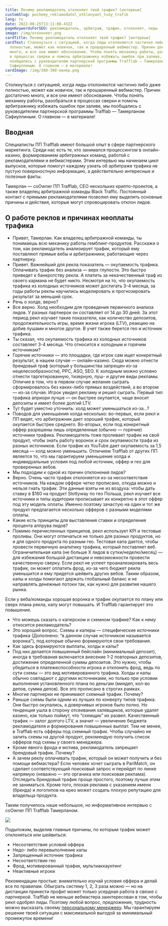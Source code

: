 ```yaml
---
title: Почему рекламодатель отклоняет твой трафик? [интервью]
customSlug: pochemy_reklamodatel_otklonyaet_tvoy_trafik
lang: ru
date: 2022-08-25T13:11:08.432Z
pageKeywordsForSEO: рекламодатель, арбитраж, трафик, отклоняет, лиды
image: /img/отклоняет.png
cardTitle: Почему рекламодатель отклоняет твой трафик? [интервью]
cardText: Столкнуться с ситуацией, когда лиды отклоняются частично либо даже
  полностью, может как новичок, так и прошаренный вебмастер. Причин достаточно
  много, и все они имеют обоснование. Чтобы понять механику работы, разобраться
  в процессах сверки и помочь арбитражнику избежать ошибок при заливе, мы
  пообщались с руководителем партнерской программы Trafflab — Тамерланом
  Сафиуллиным. О главном — в материале!
cardImage: /img/380-390-овнер.png
---
```

Столкнуться с ситуацией, когда лиды отклоняются частично либо даже полностью, может как новичок, так и прошаренный вебмастер. Причин достаточно много, и все они имеют обоснование. Чтобы понять механику работы, разобраться в процессах сверки и помочь арбитражнику избежать ошибок при заливе, мы пообщались с руководителем партнерской программы Trafflab — Тамерланом Сафиуллиным. О главном — в материале!

## Вводная

Специалисты ПП Trafflab имеют большой опыт в сфере партнерского маркетинга. Среди нас есть те, кто занимался процессингом в онлайн-казино, формированием арбитражных команд, работой с рекламодателями и вебмастерами. Этим интервью мы начинаем цикл выпусков, которые помогут каждому узнать об арбитраже трафика не пустую поверхностную информацию, а действительно интересные и полезные факты.

Тамерлан — coOwner ПП Trafflab, CEO нескольких крипто-проектов, а также владелец арбитражной команды Black Traffic. Постоянный контакт с прямыми рекламодателями позволил ему выделить основные причины и действия, которые могут спровоцировать отклон лидов.

## О работе реклов и причинах неоплаты трафика

* Привет, Тамерлан. Как владелец арбитражной команды, ты понимаешь всю механику работы гемблинг-продуктов. Расскажи о том, как рекламодатель анализирует трафик, который ему поставляют прямые вебы и арбитражники, работающие через партнерку.
* Привет. Важнейший для рекла показатель — окупаемость трафика. Оплачивать трафик без анализа — верх глупости. Это быстро приведет к банкротству рекла. А платить за некачественный траф из своего кармана не будет никто. Несмотря на то, что окупаемость трафика из холодных источников может достигать 3-4 месяца, за годы работы реклы научились моделировать и прогнозировать результат за меньший срок.
* Речь о холде, верно?
* Все верно. Холд необходим для проведения первичного анализа лидов. У разных партнерок он составляет от 14 до 30 дней. За этот период рекл изучает такие показатели, как количество депозитов, продолжительность игры, время жизни игрока (LTV), реакцию на добив пушами и многое другое. В учет также берется гео и источник трафика.
* Ты сказал, что окупаемость трафика из холодных источников составляет 3-4 месяца. Что относится к холодным и горячим источникам?
* Горячие источники — это площадки, где игрок сам ищет конкретный результат, в нашем случае — онлайн-казино. Сюда можно отнести брендовый траф (который у большинства запрещен из-за нецелесообразности), PPC, ASO, SEO. К холодным можно условно отнести таргетированную, тизерную, пуш- и другие виды рекламы. Отличие в том, что в первом случае желание сыграть сформировалось без каких-либо прямых воздействий, а во втором — из-за случая. Игрок увидел рекламу и решил сыграть. Первый тип трафика априори лучше — он быстрее окупается, чаще вносит депозиты и имеет более долгий LTV.
* Тут будет уместно уточнить: холд может уменьшаться из-за…?
* Поводов для уменьшения холда несколько: во-первых, если рекл и ПП видят, что арбитражник дает хороший трафик, который окупается быстрее среднего. Во-вторых, если под конкретный оффер разрешены лишь определенные (обычно — горячие) источники трафика. Рекламодатель тоже проливает трафик на свой продукт, чтобы знать работу воронок и срок окупаемости трафа из разных источников. Если трафик из YouTube дает окупаемость за 1,5 месяца — холд можно уменьшить. Отличием Trafflab от других ПП является то, что мы гарантируем уменьшение холда и индивидуальные условия под любой источник, оффер и гео для проверенных вебов.
* Мы подходим к одной из причин отклонения лидов?
* Верно. Очень часто трафик отклоняется из-за несоответствия источников. На каждом оффере четко прописано, откуда можно и нельзя гнать трафик. Эти данные взяты не из воздуха: чтобы дать ставку в $160 на продукт Slottyway по гео Польша, рекл изучает все источники и типы аудитории прописывает их конкретно в этот оффер под эту модель оплаты. Именно поэтому зачастую на один и тот же продукт предлагается несколько офферов с разными моделями оплаты.
* Какие есть принципы для выставления ставки и определения процента аппрува лидов?
* Помимо перечисленных принципов, рекл использует KPI и тестовые проливы. Они могут отличаться не только для разных продуктов, но и для одного продукта по разным гео. Тестовая капа дается, чтобы провести первичную аналитику трафика, который поставляет веб. Ограничительная капа (не больше X лидов в сутки/неделю/месяц) — для избежания большой дистанции и невозможности провести качественную сверку. Если рекл не успеет проанализировать весь трафик, он может оплатить фрод, из-за чего бюджет рекла уменьшится и ему придется шейвить других вебов. Таким образом, капы и холды помогают держать глобальный баланс и не направлять денежные потоки так, как нужно для развития нашего рынка. 

Если у веба/команды хорошая воронка и трафик окупается по плану или сверх плана рекла, капу могут повышать. И Trafflab гарантирует это повышение. 

* Что можешь сказать о каперском и схемном трафике? Как к нему относится рекламодатель?
* Это хороший вопрос. Схемы и каперы — специфические источники трафика (Дополнено: “в данном случае источником называется воронка”), под которые обычно формируются свои требования. 
* Как здесь формируются выплаты, холды и капы?
* Под них делается повышенный бейслайн (минимальный депозит), иногда в требования включается внесение 1-2 повторных депозитов, достижение определенной суммы депозитов. Это нужно, чтобы убедиться в платежеспособности игрока и отклонить фрод, ведь по сути схемы — это вид мотивированного трафика. Холды и капы обычно совпадают с другими источниками, но только при условии выполнения установленного плана по деньгам (миндеп, кол-во депов, сумма депов). Все это прописано в строгих рамках.
* Многие партнерки не принимают схемный трафик. Почему?
* Раньше схемы были одним из лучших по конверту типов трафика. Они быстро окупались, а доверчивых игроков было полно. Но тенденция ушла в сторону отсеивания халявщиков, которые удалят казино, как только поймут, что “схемщик” их развел. Качественный трафик — залог долгого LTV, а значит — увеличение бюджета рекламодателя и формирования повышенных выплат. Тем не менее, в Trafflab есть офферы под схемный трафик. Чтобы случайно не залить схемы на другой продукт, рекомендую получить список офферов под схемы у своего менеджера.
* Кроме явного фрода и мотива, рекламодатель запрещает брендовый трафик. Почему?
* А зачем реклу оплачивать трафик, который он может получить и без помощи вебмастера? Если человек хочет сыграть в PariMatch, он сделает соответствующий поисковый запрос и перейдет по линке напрямую (неважно — это органика или поисковая реклама). Отследить брендовый трафик проще простого, поэтому лучше этим не заниматься. Кроме того, плохая реклама с указанием имени (бренда) и логотипов на крео может создать плохую репутацию для владельца продукта.

Таким получилось наше небольшое, но информативное интервью с coOwner ПП Trafflab Тамерланом. 

![](https://lh5.googleusercontent.com/vE0TgjHZAjkhx1Xdp_GyQas5OeRvasLEQbn_i1GPci8FXOEk5Xwa5kT-G5Wx9QWcE01xkRngPm-mPgUQ7AKrr4aXDPJ4x_2YUGyQn4bptU-l-qp4bUslm2YgCaHisYaZWqrE6PrRRVBNP4YRNnHIkQ)

Подытожим, выделив главные причины, по которым трафик может отклоняться или шейвиться:

* Несоответствие условий оффера
* Недо- либо перевыполнение капы
* Запрещенный источник трафика
* Несоответствие гео
* Фрод, мотивированный трафик, мультиаккаунтинг
* Неактивные игроки

Рекомендации простые: внимательно изучай условия оффера и делай все по правилам. Обыграть систему 1, 2, 3 раза можно — но на дистанции принести профит может только усердная работа в связке с партнеркой. Trafflab не меньше вебмастера заинтересован в том, чтобы рекл одобрял лиды. Поэтому любой вопрос, предложение, трудность можно высказать своему [персональному менеджеру](https://bit.ly/3cr3MSd). Мы гарантируем решение твоей ситуации с максимальной выгодой за минимальный промежуток времени!